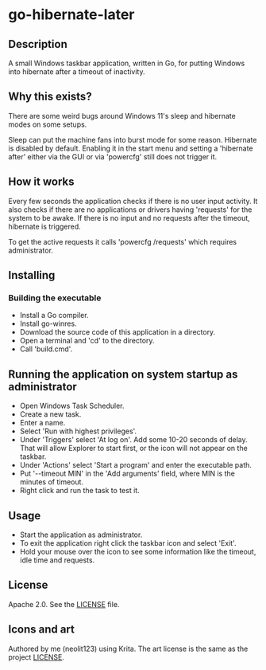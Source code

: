 # go-hibernate-later

## Description

A small Windows taskbar application, written in Go, for putting Windows into
hibernate after a timeout of inactivity.

## Why this exists?

There are some weird bugs around Windows 11's sleep and hibernate modes
on some setups.

Sleep can put the machine fans into burst mode for some reason.
Hibernate is disabled by default. Enabling it in the start menu and setting
a 'hibernate after' either via the GUI or via 'powercfg' still does not
trigger it.

## How it works

Every few seconds the application checks if there is no user input activity.
It also checks if there are no applications or drivers having 'requests' for the system
to be awake. If there is no input and no requests after the timeout, hibernate is triggered.

To get the active requests it calls 'powercfg /requests' which requires administrator.

## Installing

### Building the executable

- Install a Go compiler.
- Install go-winres.
- Download the source code of this application in a directory.
- Open a terminal and 'cd' to the directory.
- Call 'build.cmd'.

## Running the application on system startup as administrator

- Open Windows Task Scheduler.
- Create a new task.
- Enter a name.
- Select 'Run with highest privileges'.
- Under 'Triggers' select 'At log on'. Add some 10-20 seconds of delay.
That will allow Explorer to start first, or the icon will not appear on the taskbar.
- Under 'Actions' select 'Start a program' and enter the executable path.
- Put '--timeout MIN' in the 'Add arguments' field, where MIN is the minutes
of timeout.
- Right click and run the task to test it.

## Usage

- Start the application as administrator.
- To exit the application right click the taskbar icon and select 'Exit'.
- Hold your mouse over the icon to see some information like the timeout, idle time
and requests.

## License

Apache 2.0. See the [LICENSE](./LICENSE) file.

## Icons and art

Authored by me (neolit123) using Krita.
The art license is the same as the project [LICENSE](./LICENSE).
